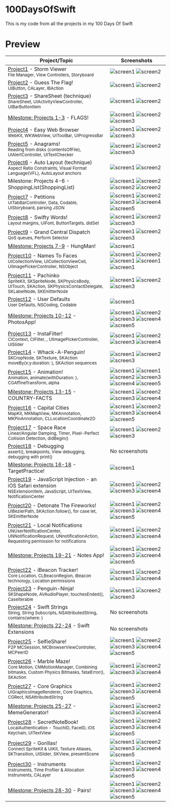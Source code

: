 # 100DaysOfSwift
This is my code from all the projects in my 100 Days Of Swift

# Preview
| Project/Topic | Screenshots |
| --------------|------------ |
| [Project1](https://github.com/khumargirdhar/100DaysOfSwift/tree/main/01-Project1%20(UITableView)) - Storm Viewer <br/><sub> File Manager, View Controllers, Storyboard </sub>| ![screen1](https://github.com/khumargirdhar/100DaysOfSwift/blob/main/01-Project1%20(UITableView)/Screenshots/small/P1-01.png) ![screen2](https://github.com/khumargirdhar/100DaysOfSwift/blob/main/01-Project1%20(UITableView)/Screenshots/small/P1-02.png) |
[Project2](https://github.com/khumargirdhar/100DaysOfSwift/tree/main/02-Project2) - Guess The Flag! <br/><sub> UIButton, CALayer, IBAction</sub> | ![screen1](https://github.com/khumargirdhar/100DaysOfSwift/blob/main/02-Project2/Screenshots/small/P2-01.png) ![screen2](https://github.com/khumargirdhar/100DaysOfSwift/blob/main/02-Project2/Screenshots/small/P2-02.png) | 
[Project3](https://github.com/khumargirdhar/100DaysOfSwift/tree/main/03-Project3) - ShareSheet (technique) <br/><sub> ShareSheet, UIActivityViewController, UIBarButtonItem</sub>| ![screen1](https://github.com/khumargirdhar/100DaysOfSwift/blob/main/03-Project3/Screenshots/small/P3-01.png) ![screen2](https://github.com/khumargirdhar/100DaysOfSwift/blob/main/03-Project3/Screenshots/small/P3-02.png) |
[Milestone: Projects 1-3](https://github.com/khumargirdhar/100DaysOfSwift/tree/main/04-FLAGS!%20(Milestone-Projects-1-3)) - FLAGS! | ![screen1](https://github.com/khumargirdhar/100DaysOfSwift/blob/main/04-FLAGS!%20(Milestone-Projects-1-3)/Screenshots/small/M1-01.png) ![screen2](https://github.com/khumargirdhar/100DaysOfSwift/blob/main/04-FLAGS!%20(Milestone-Projects-1-3)/Screenshots/small/M1-02.png) ![screen3](https://github.com/khumargirdhar/100DaysOfSwift/blob/main/04-FLAGS!%20(Milestone-Projects-1-3)/Screenshots/small/M1-03.png)|
[Project4](https://github.com/khumargirdhar/100DaysOfSwift/tree/main/04-Project4) - Easy Web Browser <br/><sub>WebKit, WKWebView, UIToolBar, UIProgressBar</sub> | ![screen1](https://github.com/khumargirdhar/100DaysOfSwift/blob/main/05-Project4/Screenshots/small/P4-01.png) ![screen2](https://github.com/khumargirdhar/100DaysOfSwift/blob/main/05-Project4/Screenshots/small/P4-02.png) ![screen3](https://github.com/khumargirdhar/100DaysOfSwift/blob/main/05-Project4/Screenshots/small/P4-03.png)|
[Project5](https://github.com/khumargirdhar/100DaysOfSwift/tree/main/06-Project5) - Anagrams!<br/><sub>Reading from disks (contentsOfFile), UIAlertController, UITextChecker</sub> | ![screen1](https://github.com/khumargirdhar/100DaysOfSwift/blob/main/06-Project5/Screenshots/small/P5-01.png) ![screen2](https://github.com/khumargirdhar/100DaysOfSwift/blob/main/06-Project5/Screenshots/small/P5-02.png) ![screen3](https://github.com/khumargirdhar/100DaysOfSwift/blob/main/06-Project5/Screenshots/small/P5-03.png)|
[Project6](https://github.com/khumargirdhar/100DaysOfSwift/tree/main/07B-Project6b) - Auto Layout (technique)<br/><sub>Aspect Ratio Constraints, Visual Format Language(VFL), AutoLayout anchors</sub> | ![screen1](https://github.com/khumargirdhar/100DaysOfSwift/blob/main/07B-Project6b/Screenshots/small/P6-01.png) ![screen2](https://github.com/khumargirdhar/100DaysOfSwift/blob/main/07B-Project6b/Screenshots/small/P6-02.png) |
Milestone: Projects 4-6 - ShoppingList(ShoppingList)| ![screen1](https://github.com/khumargirdhar/100DaysOfSwift/blob/main/08-ShoppingList%20(Milestone-Projects-4-6)/Screenshots/small/M2-01.png) ![screen2](https://github.com/khumargirdhar/100DaysOfSwift/blob/main/08-ShoppingList%20(Milestone-Projects-4-6)/Screenshots/small/M2-02.png) ![screen2](https://github.com/khumargirdhar/100DaysOfSwift/blob/main/08-ShoppingList%20(Milestone-Projects-4-6)/Screenshots/small/M2-03.png) ![screen2](https://github.com/khumargirdhar/100DaysOfSwift/blob/main/08-ShoppingList%20(Milestone-Projects-4-6)/Screenshots/small/M2-04.png) |
[Project7](https://github.com/khumargirdhar/100DaysOfSwift/tree/main/09-Project7) - Petitions<br/><sub>UITabBarController, Data, Codable, UIStoryboard, parsing JSON</sub> | ![screen1](https://github.com/khumargirdhar/100DaysOfSwift/blob/main/09-Project7/Screenshots/small/P7-01.png) ![screen2](https://github.com/khumargirdhar/100DaysOfSwift/blob/main/09-Project7/Screenshots/small/P7-02.png) ![screen3](https://github.com/khumargirdhar/100DaysOfSwift/blob/main/09-Project7/Screenshots/small/P7-03.png) ![screen4](https://github.com/khumargirdhar/100DaysOfSwift/blob/main/09-Project7/Screenshots/small/P7-04.png) ![screen5](https://github.com/khumargirdhar/100DaysOfSwift/blob/main/09-Project7/Screenshots/small/P7-05.png)|
[Project8](https://github.com/khumargirdhar/100DaysOfSwift/tree/main/10-Project8) - Swifty Words! <br/><sub>Layout margins, UIFont, ButtonTargets, didSet</sub> | ![screen1](https://github.com/khumargirdhar/100DaysOfSwift/blob/main/10-Project8/Screenshots/small/P8-01.png) ![screen2](https://github.com/khumargirdhar/100DaysOfSwift/blob/main/10-Project8/Screenshots/small/P8-02.png) ![screen3](https://github.com/khumargirdhar/100DaysOfSwift/blob/main/10-Project8/Screenshots/small/P8-03.png)|
[Project9](https://github.com/khumargirdhar/100DaysOfSwift/tree/main/11-Project9) - Grand Central Dispatch <br/><sub>QoS queues, Perform Selector</sub> | ![screen1](https://github.com/khumargirdhar/100DaysOfSwift/blob/main/11-Project9/Screenshots/small/P9-01.png) ![screen2](https://github.com/khumargirdhar/100DaysOfSwift/blob/main/11-Project9/Screenshots/small/P9-02.png) ![screen3](https://github.com/khumargirdhar/100DaysOfSwift/blob/main/11-Project9/Screenshots/small/P9-03.png) |
[Milestone: Projects 7-9](https://github.com/khumargirdhar/100DaysOfSwift/tree/main/12-HungMan%20(Milestone-Projects-7-9)) - HungMan! | ![screen1](https://github.com/khumargirdhar/100DaysOfSwift/blob/main/12-HungMan%20(Milestone-Projects-7-9)/Screenshots/small/M3-01.png)|
[Project10](https://github.com/khumargirdhar/100DaysOfSwift/tree/main/13-Project10) - Names To Faces <br/><sub>UICollectionView, UICollectionViewCell, UIImagePickerController, NSObject</sub> | ![screen1](https://github.com/khumargirdhar/100DaysOfSwift/blob/main/13-Project10/Screenshots/small/P10-01.png) ![screen2](https://github.com/khumargirdhar/100DaysOfSwift/blob/main/13-Project10/Screenshots/small/P10-02.png) ![screen1](https://github.com/khumargirdhar/100DaysOfSwift/blob/main/13-Project10/Screenshots/small/P10-03.png) ![screen1](https://github.com/khumargirdhar/100DaysOfSwift/blob/main/13-Project10/Screenshots/small/P10-04.png) ![screen1](https://github.com/khumargirdhar/100DaysOfSwift/blob/main/13-Project10/Screenshots/small/P10-05.png) |
[Project11](https://github.com/khumargirdhar/100DaysOfSwift/tree/main/14-Project11) - Pachinko <br/><sub>SpriteKit, SKSpriteNode, SKPhysicsBody, UITouch, SKAction, SKPhysicsContactDelegate, SKLabelNode, SKEmitterNode</sub> | ![screen1](https://github.com/khumargirdhar/100DaysOfSwift/blob/main/14-Project11/Screenshots/small/P11-01.png) ![screen2](https://github.com/khumargirdhar/100DaysOfSwift/blob/main/14-Project11/Screenshots/small/P11-02.png) ![screen3](https://github.com/khumargirdhar/100DaysOfSwift/blob/main/14-Project11/Screenshots/small/P11-03.png) |
[Project12](https://github.com/khumargirdhar/100DaysOfSwift/tree/main/15B-Project12b) - User Defaults <br/><sub>User Defaults, NSCoding, Codable</sub> | ![screen1](https://github.com/khumargirdhar/100DaysOfSwift/blob/main/15B-Project12a/Screenshots/small/P12-01.png) |
[Milestone: Projects 10-12](https://github.com/khumargirdhar/100DaysOfSwift/tree/main/16-PhotosApp%20(Milestone-Projects-10-12)) - PhotosApp! | ![screen1](https://github.com/khumargirdhar/100DaysOfSwift/blob/main/16-PhotosApp%20(Milestone-Projects-10-12)/Screenshots/small/M4-01.png) ![screen2](https://github.com/khumargirdhar/100DaysOfSwift/blob/main/16-PhotosApp%20(Milestone-Projects-10-12)/Screenshots/small/M4-02.png) ![screen3](https://github.com/khumargirdhar/100DaysOfSwift/blob/main/16-PhotosApp%20(Milestone-Projects-10-12)/Screenshots/small/M4-03.png) ![screen4](https://github.com/khumargirdhar/100DaysOfSwift/blob/main/16-PhotosApp%20(Milestone-Projects-10-12)/Screenshots/small/M4-04.png) ![screen5](https://github.com/khumargirdhar/100DaysOfSwift/blob/main/16-PhotosApp%20(Milestone-Projects-10-12)/Screenshots/small/M4-05.png)|
[Project13](https://github.com/khumargirdhar/100DaysOfSwift/tree/main/17-Project13) - InstaFilter! <br/><sub>CIContext, CIFilter, , UIImagePickerController, UISlider</sub> | ![screen1](https://github.com/khumargirdhar/100DaysOfSwift/blob/main/17-Project13/Screenshots/small/P13-01.png) ![screen2](https://github.com/khumargirdhar/100DaysOfSwift/blob/main/17-Project13/Screenshots/small/P13-02.png) ![screen3](https://github.com/khumargirdhar/100DaysOfSwift/blob/main/17-Project13/Screenshots/small/P13-03.png) ![screen4](https://github.com/khumargirdhar/100DaysOfSwift/blob/main/17-Project13/Screenshots/small/P13-04.png)|
[Project14](https://github.com/khumargirdhar/100DaysOfSwift/tree/main/18-Project14) - Whack-A-Penguin! <br/><sub>SKCropNode, SKTexture, SKAction moveBy(x:y:duration: ), SKAction sequences</sub> | ![screen1](https://github.com/khumargirdhar/100DaysOfSwift/blob/main/18-Project14/Screenshots/small/P14-01.png) ![screen2](https://github.com/khumargirdhar/100DaysOfSwift/blob/main/18-Project14/Screenshots/small/P14-02.png) ![screen3](https://github.com/khumargirdhar/100DaysOfSwift/blob/main/18-Project14/Screenshots/small/P14-03.png) |
[Project15](https://github.com/khumargirdhar/100DaysOfSwift/tree/main/19-Project15) - Animation! <br/><sub>Animation, animate(withDuration: ), CGAffineTransform, alpha</sub> | ![screen1](https://github.com/khumargirdhar/100DaysOfSwift/blob/main/19-Project15/Screenshots/small/P15-01.png)  ![screen1](https://github.com/khumargirdhar/100DaysOfSwift/blob/main/19-Project15/Screenshots/small/P15-01.png) ![screen2](https://github.com/khumargirdhar/100DaysOfSwift/blob/main/19-Project15/Screenshots/small/P15-02.png) ![screen3](https://github.com/khumargirdhar/100DaysOfSwift/blob/main/19-Project15/Screenshots/small/P15-03.png) ![screen4](https://github.com/khumargirdhar/100DaysOfSwift/blob/main/19-Project15/Screenshots/small/P15-04.png) ![screen5](https://github.com/khumargirdhar/100DaysOfSwift/blob/main/19-Project15/Screenshots/small/P15-05.png) |
[Milestone: Projects 13-15](https://github.com/khumargirdhar/100DaysOfSwift/tree/main/20-COUNTRY-FACTS%20(Milestone-Projects-13-15)) - COUNTRY-FACTS | ![screen1](https://github.com/khumargirdhar/100DaysOfSwift/blob/main/20-COUNTRY-FACTS%20(Milestone-Projects-13-15)/Screenshots/small/M5-01.png)  ![screen2](https://github.com/khumargirdhar/100DaysOfSwift/blob/main/20-COUNTRY-FACTS%20(Milestone-Projects-13-15)/Screenshots/small/M5-02.png) ![screen3](https://github.com/khumargirdhar/100DaysOfSwift/blob/main/20-COUNTRY-FACTS%20(Milestone-Projects-13-15)/Screenshots/small/M5-03.png) ![screen4](https://github.com/khumargirdhar/100DaysOfSwift/blob/main/20-COUNTRY-FACTS%20(Milestone-Projects-13-15)/Screenshots/small/M5-04.png) |
[Project16](https://github.com/khumargirdhar/100DaysOfSwift/tree/main/21-Project16) - Capital Cities <br/><sub>MapKit, MKMapView, MKAnnotation, MKPinAnnotation, CLLocationCoordinate2D</sub> | ![screen1](https://github.com/khumargirdhar/100DaysOfSwift/blob/main/21-Project16/Screenshots/small/P16-01.png)  ![screen2](https://github.com/khumargirdhar/100DaysOfSwift/blob/main/21-Project16/Screenshots/small/P16-02.png) ![screen3](https://github.com/khumargirdhar/100DaysOfSwift/blob/main/21-Project16/Screenshots/small/P16-03.png) ![screen4](https://github.com/khumargirdhar/100DaysOfSwift/blob/main/21-Project16/Screenshots/small/P16-04.png) ![screen5](https://github.com/khumargirdhar/100DaysOfSwift/blob/main/21-Project16/Screenshots/small/P16-05.png)|
[Project17](https://github.com/khumargirdhar/100DaysOfSwift/tree/main/22-Project17) - Space Race <br/><sub>Linear/Angular Damping, Timer, Pixel-Perfect Collision Detection, didBegin() </sub> | ![screen1](https://github.com/khumargirdhar/100DaysOfSwift/blob/main/22-Project17/Screenshots/small/P17-01.png)  ![screen2](https://github.com/khumargirdhar/100DaysOfSwift/blob/main/22-Project17/Screenshots/small/P17-02.png) ![screen3](https://github.com/khumargirdhar/100DaysOfSwift/blob/main/22-Project17/Screenshots/small/P17-03.png) |
[Project18](https://github.com/khumargirdhar/100DaysOfSwift/tree/main/23-Project18) - Debugging <br/><sub>assert(), breakpoints, View debugging, debugging with print()</sub> | No screenshots |
[Milestone: Projects 16-18](https://github.com/khumargirdhar/100DaysOfSwift/tree/main/24-TargetPractice%20(Milestone-Projects-16-18)) - TargetPractice! | ![screen1](https://github.com/khumargirdhar/100DaysOfSwift/blob/main/24-TargetPractice%20(Milestone-Projects-16-18)/Screenshots/small/M6-01.png) |
[Project19](https://github.com/khumargirdhar/100DaysOfSwift/tree/main/25-Project19) - JavaScript Injection - an iOS Safari extension <br/><sub>NSExtensionItem, JavaScript, UITextView, NotificationCenter</sub> | ![screen1](https://github.com/khumargirdhar/100DaysOfSwift/blob/main/25-Project19/Screenshots/small/P19-01.png) ![screen2](https://github.com/khumargirdhar/100DaysOfSwift/blob/main/25-Project19/Screenshots/small/P19-02.png) ![screen3](https://github.com/khumargirdhar/100DaysOfSwift/blob/main/25-Project19/Screenshots/small/P19-03.png) ![screen4](https://github.com/khumargirdhar/100DaysOfSwift/blob/main/25-Project19/Screenshots/small/P19-04.png) |
[Project20](https://github.com/khumargirdhar/100DaysOfSwift/tree/main/26-Project20) - Detonate The Fireworks! <br/><sub>UIBezierPath, SKAction.follow(), for case let, SKEmitterNode</sub> | ![screen1](https://github.com/khumargirdhar/100DaysOfSwift/blob/main/26-Project20/Screenshots/small/P20-01.png) ![screen2](https://github.com/khumargirdhar/100DaysOfSwift/blob/main/26-Project20/Screenshots/small/P20-02.png) ![screen3](https://github.com/khumargirdhar/100DaysOfSwift/blob/main/26-Project20/Screenshots/small/P20-03.png) ![screen4](https://github.com/khumargirdhar/100DaysOfSwift/blob/main/26-Project20/Screenshots/small/P20-04.png) ![screen5](https://github.com/khumargirdhar/100DaysOfSwift/blob/main/26-Project20/Screenshots/small/P20-05.png) |
[Project21](https://github.com/khumargirdhar/100DaysOfSwift/tree/main/27-Project21) - Local Notifications <br/><sub>UNUserNotificationCenter, UNNotificationRequest, UNnotificationAction, Requesting permission for notifications</sub> | ![screen1](https://github.com/khumargirdhar/100DaysOfSwift/blob/main/27-Project21/Screenshots/small/P21-01.png) ![screen2](https://github.com/khumargirdhar/100DaysOfSwift/blob/main/27-Project21/Screenshots/small/P21-02.png) ![screen3](https://github.com/khumargirdhar/100DaysOfSwift/blob/main/27-Project21/Screenshots/small/P21-03.png) ![screen4](https://github.com/khumargirdhar/100DaysOfSwift/blob/main/27-Project21/Screenshots/small/P21-04.png)|
[Milestone: Projects 19-21](https://github.com/khumargirdhar/100DaysOfSwift/tree/main/28-Notes%20(Milestone-Projects-19-21)) - Notes App! | ![screen1](https://github.com/khumargirdhar/100DaysOfSwift/blob/main/28-Notes%20(Milestone-Projects-19-21)/Screenshots/small/M7-01.png) ![screen2](https://github.com/khumargirdhar/100DaysOfSwift/blob/main/28-Notes%20(Milestone-Projects-19-21)/Screenshots/small/M7-02.png) ![screen3](https://github.com/khumargirdhar/100DaysOfSwift/blob/main/28-Notes%20(Milestone-Projects-19-21)/Screenshots/small/M7-03.png) ![screen4](https://github.com/khumargirdhar/100DaysOfSwift/blob/main/28-Notes%20(Milestone-Projects-19-21)/Screenshots/small/M7-04.png) ![screen5](https://github.com/khumargirdhar/100DaysOfSwift/blob/main/28-Notes%20(Milestone-Projects-19-21)/Screenshots/small/M7-05.png) |
[Project22](https://github.com/khumargirdhar/100DaysOfSwift/tree/main/29-Project22) - iBeacon Tracker! <br/><sub>Core Location, CLBeaconRegion, iBeacon technology, Location permissions</sub> | ![screen1](https://github.com/khumargirdhar/100DaysOfSwift/blob/main/29-Project22/Screenshots/small/P22-01.png) ![screen2](https://github.com/khumargirdhar/100DaysOfSwift/blob/main/29-Project22/Screenshots/small/P22-02.png) ![screen3](https://github.com/khumargirdhar/100DaysOfSwift/blob/main/29-Project22/Screenshots/small/P22-03.png) ![screen4](https://github.com/khumargirdhar/100DaysOfSwift/blob/main/29-Project22/Screenshots/small/P22-04.png) |
[Project23](https://github.com/khumargirdhar/100DaysOfSwift/tree/main/30-Project23) - Penguin-Ninja! <br/><sub>SKShapeNode, AVAudioPlayer, touchesEnded(), CaseIterable</sub> | ![screen1](https://github.com/khumargirdhar/100DaysOfSwift/blob/main/30-Project23/Screenshots/small/P23-01.png) ![screen2](https://github.com/khumargirdhar/100DaysOfSwift/blob/main/30-Project23/Screenshots/small/P23-02.png) ![screen3](https://github.com/khumargirdhar/100DaysOfSwift/blob/main/30-Project23/Screenshots/small/P23-03.png) |
[Project24](https://github.com/khumargirdhar/100DaysOfSwift/tree/main/31-Project24/Project24.playground) - Swift Strings <br/><sub>String, String Subscripts, NSAttributedString, contains(where: )</sub> | No screenshots |
[Milestone: Projects 22-24](https://github.com/khumargirdhar/100DaysOfSwift/tree/main/32-Milestone-Projects-22-24/Consolidation9.playground) - Swift Extensions <br/><sub></sub> | No screenshots|
[Project25](https://github.com/khumargirdhar/100DaysOfSwift/tree/main/33-Project25) - SelfieShare! <br/><sub>P2P MCSession, MCBrowserViewController, MCPeerID</sub> | ![screen1](https://github.com/khumargirdhar/100DaysOfSwift/blob/main/33-Project25/Screenshots/small/P25-01.png) ![screen2](https://github.com/khumargirdhar/100DaysOfSwift/blob/main/33-Project25/Screenshots/small/P25-02.png) ![screen3](https://github.com/khumargirdhar/100DaysOfSwift/blob/main/33-Project25/Screenshots/small/P25-03.png) ![screen4](https://github.com/khumargirdhar/100DaysOfSwift/blob/main/33-Project25/Screenshots/small/P25-04.png) ![screen5](https://github.com/khumargirdhar/100DaysOfSwift/blob/main/33-Project25/Screenshots/small/P25-05.png) |
[Project26](https://github.com/khumargirdhar/100DaysOfSwift/tree/main/34-Project26) - Marble Maze! <br/><sub>Core Motion, CMMotionManager, Combining bitmasks, Custom Physics Bitmasks, fatalError(), SKAction</sub> | ![screen1](https://github.com/khumargirdhar/100DaysOfSwift/blob/main/34-Project26/Screenshots/small/P26-01.png) ![screen2](https://github.com/khumargirdhar/100DaysOfSwift/blob/main/34-Project26/Screenshots/small/P26-02.png) ![screen3](https://github.com/khumargirdhar/100DaysOfSwift/blob/main/34-Project26/Screenshots/small/P26-03.png) ![screen4](https://github.com/khumargirdhar/100DaysOfSwift/blob/main/34-Project26/Screenshots/small/P26-04.png) |
[Project27](https://github.com/khumargirdhar/100DaysOfSwift/tree/main/35-Project27) - Core Graphics <br/><sub>UIGraphicsImageRenderer, Core Graphics, CGRect, NSAttributedString</sub> | ![screen1](https://github.com/khumargirdhar/100DaysOfSwift/blob/main/35-Project27/Screenshots/small/P27-01.png) ![screen2](https://github.com/khumargirdhar/100DaysOfSwift/blob/main/35-Project27/Screenshots/small/P27-02.png) ![screen3](https://github.com/khumargirdhar/100DaysOfSwift/blob/main/35-Project27/Screenshots/small/P27-03.png) ![screen4](https://github.com/khumargirdhar/100DaysOfSwift/blob/main/35-Project27/Screenshots/small/P27-04.png) ![screen5](https://github.com/khumargirdhar/100DaysOfSwift/blob/main/35-Project27/Screenshots/small/P27-05.png) |
[Milestone: Projects 25-27](https://github.com/khumargirdhar/100DaysOfSwift/tree/main/36-MemeGenerator!%20(Milestone-Projects-25-27)) - MemeGenerator! <br/><sub></sub> | ![screen1](https://github.com/khumargirdhar/100DaysOfSwift/blob/main/36-MemeGenerator!%20(Milestone-Projects-25-27)/Screenshots/small/M9-01.png) ![screen2](https://github.com/khumargirdhar/100DaysOfSwift/blob/main/36-MemeGenerator!%20(Milestone-Projects-25-27)/Screenshots/small/M9-02.png) ![screen3](https://github.com/khumargirdhar/100DaysOfSwift/blob/main/36-MemeGenerator!%20(Milestone-Projects-25-27)/Screenshots/small/M9-03.png) ![screen4](https://github.com/khumargirdhar/100DaysOfSwift/blob/main/36-MemeGenerator!%20(Milestone-Projects-25-27)/Screenshots/small/M9-04.png) |
[Project28](https://github.com/khumargirdhar/100DaysOfSwift/tree/main/37-Project28) - SecretNoteBook! <br/><sub>LocalAuthentication - TouchID, FaceID, iOS Keychain, UITextView</sub> | ![screen1](https://github.com/khumargirdhar/100DaysOfSwift/blob/main/37-Project28/Screenshots/small/P28-01.png) ![screen2](https://github.com/khumargirdhar/100DaysOfSwift/blob/main/37-Project28/Screenshots/small/P28-02.png) ![screen3](https://github.com/khumargirdhar/100DaysOfSwift/blob/main/37-Project28/Screenshots/small/P28-03.png) ![screen4](https://github.com/khumargirdhar/100DaysOfSwift/blob/main/37-Project28/Screenshots/small/P28-04.png) ![screen5](https://github.com/khumargirdhar/100DaysOfSwift/blob/main/37-Project28/Screenshots/small/P28-05.png) |
[Project29](https://github.com/khumargirdhar/100DaysOfSwift/tree/main/38-Project29) - Gorillas! <br/><sub>Connect SpriteKit & UIKit, Texture Atlases, SKTransition,  UISlider, SKView, presentScene</sub> | ![screen1](https://github.com/khumargirdhar/100DaysOfSwift/blob/main/38-Project29/Screenshots/small/P29-01.png) ![screen2](https://github.com/khumargirdhar/100DaysOfSwift/blob/main/38-Project29/Screenshots/small/P29-02.png) ![screen3](https://github.com/khumargirdhar/100DaysOfSwift/blob/main/38-Project29/Screenshots/small/P29-03.png) ![screen4](https://github.com/khumargirdhar/100DaysOfSwift/blob/main/38-Project29/Screenshots/small/P29-04.png) ![screen5](https://github.com/khumargirdhar/100DaysOfSwift/blob/main/38-Project29/Screenshots/small/P29-05.png) |
[Project30](https://github.com/khumargirdhar/100DaysOfSwift/tree/main/39-project30) - Instruments <br/><sub>Instruments, Time Profiler & Allocation Instruments, CALayer</sub> | ![screen1](https://github.com/khumargirdhar/100DaysOfSwift/blob/main/39-project30/Screenshots/small/P30-01.png) ![screen2](https://github.com/khumargirdhar/100DaysOfSwift/blob/main/39-project30/Screenshots/small/P30-02.png) ![screen3](https://github.com/khumargirdhar/100DaysOfSwift/blob/main/39-project30/Screenshots/small/P30-03.png) ![screen4](https://github.com/khumargirdhar/100DaysOfSwift/blob/main/39-project30/Screenshots/small/P30-04.png) ![screen5](https://github.com/khumargirdhar/100DaysOfSwift/blob/main/39-project30/Screenshots/small/P30-05.png) |
[Milestone: Projects 28-30](https://github.com/khumargirdhar/100DaysOfSwift/tree/main/40-Pairs!%20(Milestone-Projects-28-30)) - Pairs! <br/><sub></sub> | ![screen1](https://github.com/khumargirdhar/100DaysOfSwift/blob/main/40-Pairs!%20(Milestone-Projects-28-30)/Screenshots/small/M10-01.png) ![screen2](https://github.com/khumargirdhar/100DaysOfSwift/blob/main/40-Pairs!%20(Milestone-Projects-28-30)/Screenshots/small/M10-02.png) ![screen3](https://github.com/khumargirdhar/100DaysOfSwift/blob/main/40-Pairs!%20(Milestone-Projects-28-30)/Screenshots/small/M10-03.png) ![screen4](https://github.com/khumargirdhar/100DaysOfSwift/blob/main/40-Pairs!%20(Milestone-Projects-28-30)/Screenshots/small/M10-04.png) ![screen5](https://github.com/khumargirdhar/100DaysOfSwift/blob/main/40-Pairs!%20(Milestone-Projects-28-30)/Screenshots/small/M10-05.png) |
